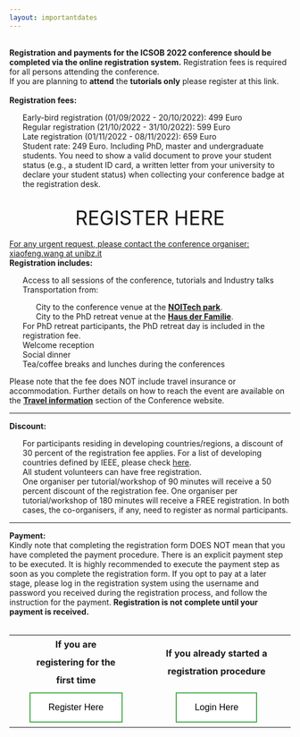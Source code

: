 ```yaml
---
layout: importantdates
---
```


<style type="text/css">
  th {
    padding: 0 40px;
    line-height: 2;
  }

  .button {
  background-color: #4CAF50; /* Green */
  border: none;
  color: white;
  padding: 16px 32px;
  text-align: center;
  text-decoration: none;
  display: inline-block;
  font-size: 16px;
  margin: 4px 2px;
  transition-duration: 0.4s;
  cursor: pointer;
}

.button1 {
  background-color: white; 
  color: black; 
  border: 2px solid #4CAF50;
}
</style>

<br>
<b>Registration and payments for the ICSOB 2022 conference should be completed via the online registration system.</b> Registration fees is required for all persons attending the conference.<br>
If you are planning to <b>attend</b> the <b>tutorials only</b> please register at <a target="_blank" style="text-decoration: none;" href="/tutorials">this link</a>.<br><br>
<b>Registration fees:</b>
<ul style="list-style: none;">
<li>Early-bird registration (01/09/2022 - 20/10/2022): 499 Euro</li>
<li>Regular registration (21/10/2022 - 31/10/2022): 599 Euro</li>
<li>Late registration (01/11/2022 - 08/11/2022): 659 Euro</li>
<li>Student rate: 249 Euro. Including PhD, master and undergraduate students. You need to show a valid document to prove your student status (e.g., a student ID card, a written letter from your university to declare your student status) when collecting your conference badge at the registration desk.</li>
<br>
</ul>

<a style="font-size: 35px; text-align:center margin-left: auto;
margin-right: auto; text-decoration: none;" href="https://www.conftool.com/icsob2022/register.php" target="_blank"><center>REGISTER HERE</center></a><br>
<u>For any urgent request, please contact the conference organiser: xiaofeng.wang at unibz.it</u><br>
<b>Registration includes:</b>
<ul style="list-style: none;">
<li>Access to all sessions of the conference, tutorials and Industry talks</li>
<li>Transportation from:</li>
<ul style="list-style: none;">
<li>City to the conference venue at the <b><a href="https://noi.bz.it/it" target="_blank">NOITech park</a></b>.</li>
<li>City to the PhD retreat venue at the <b><a href="https://www.hdf.it/de/" target="_blank">Haus der Familie</a></b>.</li>
</ul>
<li>For PhD retreat participants, the PhD retreat day is included in the registration fee.</li>
<li>Welcome reception</li>
<li>Social dinner</li>
<li>Tea/coffee breaks and lunches during the conferences</li>
</ul>
Please note that the fee does NOT include travel insurance or accommodation. Further details on how to reach the event are available on the <b><a href="/location/" target="_blank">Travel information</a></b> section of the Conference website.
<hr>
<b>Discount:</b>
<ul style="list-style: none;">
<li>For participants residing in developing countries/regions, a discount of 30 percent of the registration fee applies. For a list of developing countries defined by IEEE, please check <a href="https://www.ieee.org/membership/join/emember-countries.html" target="_blank">here</a>.</li>
<li>All student volunteers can have free registration.</li>
<li>One organiser per tutorial/workshop of 90 minutes will receive a 50 percent discount of the registration fee. One organiser per tutorial/workshop of 180 minutes will receive a FREE registration. In both cases, the co-organisers, if any, need to register as normal participants.
</li>
</ul>
<hr>

<b>Payment:</b>
<br>
Kindly note that completing the registration form DOES NOT mean that you have completed the payment procedure. There is an explicit payment step to be executed. It is highly recommended to execute the payment step as soon as you complete the registration form. If you opt to pay at a later stage, please log in the registration system using the username and password you received during the registration process, and follow the instruction for the payment. <b>Registration is not complete until your payment is received.</b><br><br>

<!---
If you are <b>registering for the first time</b> please
<a href="https://www.conftool.com/icsob2022/" target="_blank">click here</a>.<br>
If you <b>already started a registration procedure</b> please login <a href="https://www.conftool.com/icsob2022/" target="_blank">here</a>, using the credentials you received via E-mail.
-->


<table style="margin-left: auto;
  margin-right: auto;   text-align: center;">
  <tr>
    <th>If you are <b>registering for the first time</b></th>
    <th>If you <b>already started a registration procedure</b></th>
  </tr>
  <tr>
  <td>
<a href="https://www.conftool.com/icsob2022/register.php" target="_blank"><button class="button button1">Register Here</button></a></td>
    <td><a href="https://www.conftool.com/icsob2022/" target="_blank"><button class="button button1">Login Here</button></a></td>
  </tr>
</table>

